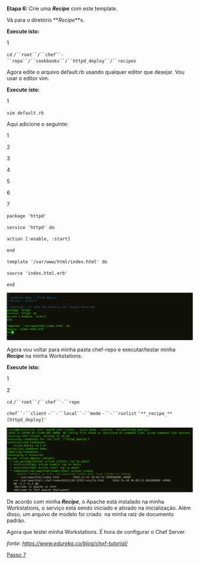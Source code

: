**Etapa 6:** Crie uma **_Recipe_** com este template.

Vá para o diretório **_Recipe_**s.

**Execute isto:**

1

`cd` `/``root``/``chef``-``repo``/``cookbooks``/``httpd_deploy``/``recipes`

Agora edite o arquivo default.rb usando qualquer editor que desejar. Vou usar o editor vim.

**Execute** **isto:**

1

`vim default.rb`

Aqui adicione o seguinte:

1

2

3

4

5

6

7

`package 'httpd'`

`service 'httpd' do`

`action [:enable, :start]`

`end`

`template '/var/www/html/index.html' do`

`source 'index.html.erb'`

`end`

![**_Recipe_** - Tutorial do Chef](images/chef-06-01.png)

Agora vou voltar para minha pasta chef-repo e executar/testar minha **_Recipe_** na minha Workstations.

**Execute** **isto:**

1

2

`cd` `/``root``/``chef``-``repo`

`chef``-``client` `-``-``local``-``mode` `-``-``runlist` `'**_recipe_**[httpd_deploy]'`

![Aplicar **_Recipe_** do Chef - Tutorial do Chef](images/chef-06-02.png)

De acordo com minha **_Recipe_**, o Apache está instalado na minha Workstations, o serviço está sendo iniciado e ativado na inicialização. Além disso, um arquivo de modelo foi criado  na minha raiz de documento padrão.

Agora que testei minha Workstations. É hora de configurar o Chef Server.

_fonte_: _https://www.edureka.co/blog/chef-tutorial/_

[Passo 7](07-steps.md)